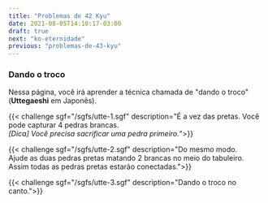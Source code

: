 ```yaml
---
title: "Problemas de 42 Kyu"
date: 2021-08-05T14:10:17-03:00
draft: true
next: "ko-eternidade"
previous: "problemas-de-43-kyu"
---
```


### Dando o troco

Nessa página, você irá aprender a técnica chamada de "dando o troco" (**Uttegaeshi** em Japonês).

{{< challenge sgf="/sgfs/utte-1.sgf" description="É a vez das pretas. Você pode capturar 4 pedras brancas.<br /><i>[Dica] Você precisa sacrificar uma pedra primeiro.</i>">}} 


{{< challenge sgf="/sgfs/utte-2.sgf" description="Do mesmo modo.<br />Ajude as duas pedras pretas matando 2 brancas no meio do tabuleiro.<br />Assim todas as pedras pretas estarão conectadas.">}} 


{{< challenge sgf="/sgfs/utte-3.sgf" description="Dando o troco no canto.">}} 
